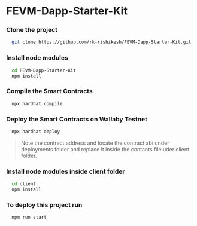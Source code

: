 # FEVM-Dapp-Starter-Kit

### Clone the project
```bash
  git clone https://github.com/rk-rishikesh/FEVM-Dapp-Starter-Kit.git
```
### Install node modules
```bash
  cd FEVM-Dapp-Starter-Kit
  npm install
```

### Compile the Smart Contracts
```bash
  npx hardhat compile
```

### Deploy the Smart Contracts on Wallaby Testnet
```bash
  npx hardhat deploy
```

> Note the contract address and locate the contract abi under deployments folder and replace it inside the contants file uder client folder.

### Install node modules inside client folder
```bash
  cd client
  npm install
```

### To deploy this project run

```bash
  npm run start
```
